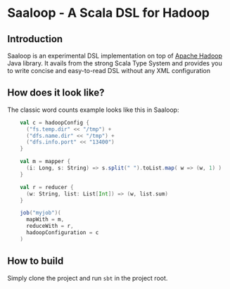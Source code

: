 # Saaloop - A Scala DSL for Hadoop

## Introduction

Saaloop is an experimental DSL implementation on top of [Apache Hadoop](http://hadoop.apache.org/) Java library. It avails from the strong Scala Type
System and provides you to write concise and easy-to-read DSL without any XML configuration

## How does it look like?

The classic word counts example looks like this in Saaloop:

```scala
    val c = hadoopConfig {
      ("fs.temp.dir" << "/tmp") +
      ("dfs.name.dir" << "/tmp") +
      ("dfs.info.port" << "13400")
    }

    val m = mapper {
      (i: Long, s: String) => s.split(" ").toList.map( w => (w, 1) )
    }

    val r = reducer {
      (w: String, list: List[Int]) => (w, list.sum)
    }

    job("myjob")(
      mapWith = m,
      reduceWith = r,
      hadoopConfiguration = c
    )
```

## How to build

Simply clone the project and run `sbt` in the project root.